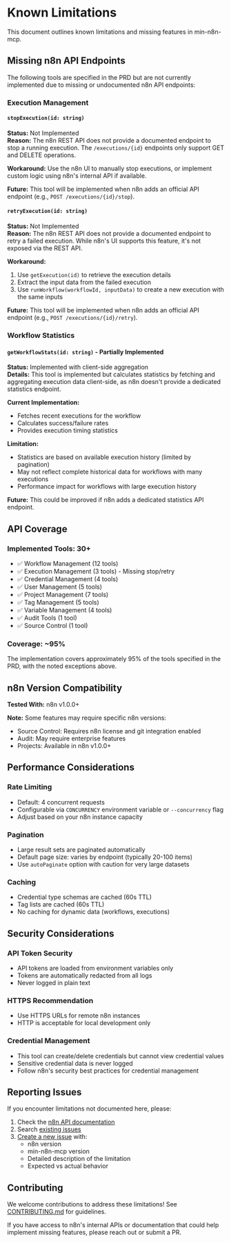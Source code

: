 # Known Limitations

This document outlines known limitations and missing features in min-n8n-mcp.

## Missing n8n API Endpoints

The following tools are specified in the PRD but are not currently implemented due to missing or undocumented n8n API endpoints:

### Execution Management

#### `stopExecution(id: string)`
**Status:** Not Implemented  
**Reason:** The n8n REST API does not provide a documented endpoint to stop a running execution. The `/executions/{id}` endpoints only support GET and DELETE operations.

**Workaround:** Use the n8n UI to manually stop executions, or implement custom logic using n8n's internal API if available.

**Future:** This tool will be implemented when n8n adds an official API endpoint (e.g., `POST /executions/{id}/stop`).

#### `retryExecution(id: string)`
**Status:** Not Implemented  
**Reason:** The n8n REST API does not provide a documented endpoint to retry a failed execution. While n8n's UI supports this feature, it's not exposed via the REST API.

**Workaround:** 
1. Use `getExecution(id)` to retrieve the execution details
2. Extract the input data from the failed execution
3. Use `runWorkflow(workflowId, inputData)` to create a new execution with the same inputs

**Future:** This tool will be implemented when n8n adds an official API endpoint (e.g., `POST /executions/{id}/retry`).

### Workflow Statistics

#### `getWorkflowStats(id: string)` - Partially Implemented
**Status:** Implemented with client-side aggregation  
**Details:** This tool is implemented but calculates statistics by fetching and aggregating execution data client-side, as n8n doesn't provide a dedicated statistics endpoint.

**Current Implementation:**
- Fetches recent executions for the workflow
- Calculates success/failure rates
- Provides execution timing statistics

**Limitation:** 
- Statistics are based on available execution history (limited by pagination)
- May not reflect complete historical data for workflows with many executions
- Performance impact for workflows with large execution history

**Future:** This could be improved if n8n adds a dedicated statistics API endpoint.

## API Coverage

### Implemented Tools: 30+
- ✅ Workflow Management (12 tools)
- ✅ Execution Management (3 tools) - Missing stop/retry
- ✅ Credential Management (4 tools)
- ✅ User Management (5 tools)
- ✅ Project Management (7 tools)
- ✅ Tag Management (5 tools)
- ✅ Variable Management (4 tools)
- ✅ Audit Tools (1 tool)
- ✅ Source Control (1 tool)

### Coverage: ~95%
The implementation covers approximately 95% of the tools specified in the PRD, with the noted exceptions above.

## n8n Version Compatibility

**Tested With:** n8n v1.0.0+

**Note:** Some features may require specific n8n versions:
- Source Control: Requires n8n license and git integration enabled
- Audit: May require enterprise features
- Projects: Available in n8n v1.0.0+

## Performance Considerations

### Rate Limiting
- Default: 4 concurrent requests
- Configurable via `CONCURRENCY` environment variable or `--concurrency` flag
- Adjust based on your n8n instance capacity

### Pagination
- Large result sets are paginated automatically
- Default page size: varies by endpoint (typically 20-100 items)
- Use `autoPaginate` option with caution for very large datasets

### Caching
- Credential type schemas are cached (60s TTL)
- Tag lists are cached (60s TTL)
- No caching for dynamic data (workflows, executions)

## Security Considerations

### API Token Security
- API tokens are loaded from environment variables only
- Tokens are automatically redacted from all logs
- Never logged in plain text

### HTTPS Recommendation
- Use HTTPS URLs for remote n8n instances
- HTTP is acceptable for local development only

### Credential Management
- This tool can create/delete credentials but cannot view credential values
- Sensitive credential data is never logged
- Follow n8n's security best practices for credential management

## Reporting Issues

If you encounter limitations not documented here, please:

1. Check the [n8n API documentation](https://docs.n8n.io/api/)
2. Search [existing issues](https://github.com/cmwen/min-n8n-mcp/issues)
3. [Create a new issue](https://github.com/cmwen/min-n8n-mcp/issues/new) with:
   - n8n version
   - min-n8n-mcp version
   - Detailed description of the limitation
   - Expected vs actual behavior

## Contributing

We welcome contributions to address these limitations! See [CONTRIBUTING.md](../CONTRIBUTING.md) for guidelines.

If you have access to n8n's internal APIs or documentation that could help implement missing features, please reach out or submit a PR.
